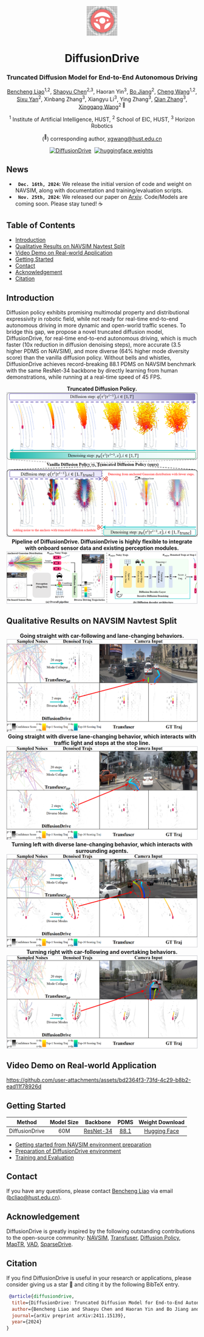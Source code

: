 <div align="center">
<img src="assets/logo.png" width="80">
<h1>DiffusionDrive</h1>
<h3>Truncated Diffusion Model for End-to-End Autonomous Driving</h3>

[Bencheng Liao](https://github.com/LegendBC)<sup>1,2</sup>, [Shaoyu Chen](https://scholar.google.com/citations?user=PIeNN2gAAAAJ&hl=en&oi=sra)<sup>2,3</sup>, Haoran Yin<sup>3</sup>, [Bo Jiang](https://scholar.google.com/citations?user=UlDxGP0AAAAJ&hl=en)<sup>2</sup>, [Cheng Wang](https://scholar.google.com/citations?user=PdJIyPIAAAAJ&hl=zh-CN)<sup>1,2</sup>, [Sixu Yan](https://github.com/Yansixu/)<sup>2</sup>, Xinbang Zhang<sup>3</sup>, Xiangyu Li<sup>3</sup>, Ying Zhang<sup>3</sup>, [Qian Zhang](https://scholar.google.com/citations?user=pCY-bikAAAAJ&hl=zh-CN)<sup>3</sup>, [Xinggang Wang](https://xwcv.github.io)<sup>2 :email:</sup>
 
<sup>1</sup> Institute of Artificial Intelligence, HUST, <sup>2</sup> School of EIC, HUST, <sup>3</sup> Horizon Robotics

(<sup>:email:</sup>) corresponding author, xgwang@hust.edu.cn


[![DiffusionDrive](https://img.shields.io/badge/Paper-DiffusionDrive-2b9348.svg?logo=arXiv)](https://arxiv.org/abs/2411.15139)&nbsp;
[![huggingface weights](https://img.shields.io/badge/%F0%9F%A4%97%20Weights-DiffusionDrive-yellow)](https://huggingface.co/hustvl/DiffusionDrive)&nbsp;



</div>

## News
* **` Dec. 16th, 2024`:** We release the initial version of code and weight on NAVSIM, along with documentation and training/evaluation scripts.
* **` Nov. 25th, 2024`:** We released our paper on [Arxiv](https://arxiv.org/abs/2411.15139). Code/Models are coming soon. Please stay tuned! ☕️


## Table of Contents
- [Introduction](#introduction)
- [Qualitative Results on NAVSIM Navtest Split](#qualitative-results-on-navsim-navtest-split)
- [Video Demo on Real-world Application](#video-demo-on-real-world-application)
- [Getting Started](#getting-started)
- [Contact](#contact)
- [Acknowledgement](#acknowledgement)
- [Citation](#citation)

## Introduction
Diffusion policy exhibits promising multimodal property and distributional expressivity in robotic field, while not ready for real-time end-to-end autonomous driving in more dynamic and open-world traffic scenes. To bridge this gap, we propose a novel truncated diffusion model, DiffusionDrive, for real-time end-to-end autonomous driving, which is much faster (10x reduction in diffusion denoising steps), more accurate (3.5 higher PDMS on NAVSIM), and more diverse (64% higher mode diversity score) than the vanilla diffusion policy. Without bells and whistles, DiffusionDrive achieves record-breaking 88.1 PDMS on NAVSIM benchmark with the same ResNet-34 backbone by directly learning from human demonstrations, while running at a real-time speed of 45 FPS.

<div align="center"><b>Truncated Diffusion Policy.</b>
<img src="assets/truncated_diffusion_policy.png" />
<b>Pipeline of DiffusionDrive. DiffusionDrive is highly flexible to integrate with onboard sensor data and existing perception modules.</b>
<img src="assets/pipeline.png" />
</div>

## Qualitative Results on NAVSIM Navtest Split
<div align="center">
<b>Going straight with car-following and lane-changing behaviors.</b>
<img src="assets/straight_0.png" />
<b>Going straight with diverse lane-changing behavior, which interacts with traffic light and stops at the stop line.</b>
<img src="assets/straight_1.png" />
<b>Turning left with diverse lane-changing behavior, which interacts with surrounding agents.</b>
<img src="assets/left_0.png" />
<b>Turning right with car-following and overtaking behaviors.</b>
<img src="assets/right_0.png" />
</div>

## Video Demo on Real-world Application


https://github.com/user-attachments/assets/bd2364f3-73fd-4c29-b8b2-ead11f78926d





## Getting Started

| Method | Model Size | Backbone | PDMS | Weight Download |
| :---: | :---: | :---: | :---:  | :---: |
| DiffusionDrive | 60M | [ResNet-34](https://huggingface.co/timm/resnet34.a1_in1k) | [88.1](https://github.com/hustvl/DiffusionDrive/releases/download/DiffusionDrive_88p1_PDMS_Eval_file/diffusiondrive_88p1_PDMS.csv) | [Hugging Face](https://huggingface.co/hustvl/DiffusionDrive) |


- [Getting started from NAVSIM environment preparation](https://github.com/autonomousvision/navsim?tab=readme-ov-file#getting-started-)
- [Preparation of DiffusionDrive environment](docs/install.md)
- [Training and Evaluation](docs/train_eval.md)





## Contact
If you have any questions, please contact [Bencheng Liao](https://github.com/LegendBC) via email (bcliao@hust.edu.cn).

## Acknowledgement
DiffusionDrive is greatly inspired by the following outstanding contributions to the open-source community: [NAVSIM](https://github.com/autonomousvision/navsim), [Transfuser](https://github.com/autonomousvision/transfuser), [Diffusion Policy](https://github.com/real-stanford/diffusion_policy), [MapTR](https://github.com/hustvl/MapTR), [VAD](https://github.com/hustvl/VAD), [SparseDrive](https://github.com/swc-17/SparseDrive).

## Citation
If you find DiffusionDrive is useful in your research or applications, please consider giving us a star 🌟 and citing it by the following BibTeX entry.

```bibtex
 @article{diffusiondrive,
  title={DiffusionDrive: Truncated Diffusion Model for End-to-End Autonomous Driving},
  author={Bencheng Liao and Shaoyu Chen and Haoran Yin and Bo Jiang and Cheng Wang and Sixu Yan and Xinbang Zang and Xiangyu Li and Ying Zhang and Qian Zhang and Xinggang Wang},
  journal={arXiv preprint arXiv:2411.15139},
  year={2024}
}
```

